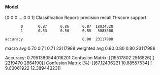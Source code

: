 #### Model
[0 0 0 ... 0 0 1]
Classification Report:
              precision    recall  f1-score   support

           0       0.87      0.86      0.87  18034328
           1       0.53      0.56      0.55   5083660

    accuracy                           0.80  23117988
   macro avg       0.70      0.71      0.71  23117988
weighted avg       0.80      0.80      0.80  23117988

Accuracy: 0.7951380544016201
Confusion Matrix:
[[15517802  2516526]
 [ 2219470  2864190]]
Confusion Matrix (%):
[[67.12436221 10.88557534]
 [ 9.60061922 12.38944323]]
